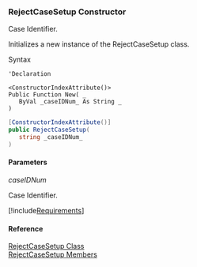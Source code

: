 ﻿### RejectCaseSetup Constructor

Case Identifier.

Initializes a new instance of the RejectCaseSetup class.

Syntax

```vbnet
'Declaration

<ConstructorIndexAttribute()>
Public Function New( _
   ByVal _caseIDNum_ As String _
)
```

```csharp
[ConstructorIndexAttribute()]
public RejectCaseSetup( 
   string _caseIDNum_
)
```

#### Parameters

_caseIDNum_

Case Identifier.

[!include[Requirements](../partials/requirements.md)]

#### Reference

[RejectCaseSetup Class](FChoice.Toolkits.Clarify~FChoice.Toolkits.Clarify.Support.RejectCaseSetup.md)  
[RejectCaseSetup Members](FChoice.Toolkits.Clarify~FChoice.Toolkits.Clarify.Support.RejectCaseSetup_members.md)